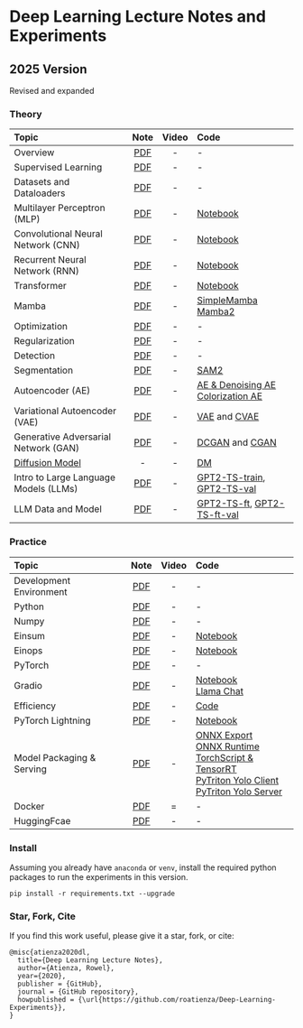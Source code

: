 # Deep Learning Lecture Notes and Experiments

## 2025 Version

Revised and expanded

### Theory

| **Topic** | **Note** | **Video** | **Code** |
| :--- | :---: | :---: | :--- |
| Overview | [PDF](https://drive.google.com/file/d/1-Y1KredRlVIuPrIE0hCEXuf0AXrBPvf7/view?usp=sharing) | - | - |
| Supervised Learning | [PDF](https://drive.google.com/file/d/1Fk_f668zZCBncVBc0x67jgBowVQHe_fC/view?usp=sharing) | - | - |
| Datasets and Dataloaders |[PDF](https://drive.google.com/file/d/1RIl9XFQ5b57kWJurCL8erEPgdj5-RxLR/view?usp=sharing) | - | - |
| Multilayer Perceptron (MLP) | [PDF](https://drive.google.com/file/d/1dn9zk5VA8__mSFJEgM0HAnZ3doA8IltJ/view?usp=sharing) | - | [Notebook](https://github.com/roatienza/Deep-Learning-Experiments/blob/master/versions/2023/mlp/demo/mlp_mnist.ipynb) |
| Convolutional Neural Network (CNN) | [PDF](https://github.com/roatienza/Deep-Learning-Experiments/blob/master/versions/2023/cnn/CNN.pdf) | - | [Notebook](https://github.com/roatienza/Deep-Learning-Experiments/blob/master/versions/2023/cnn/demo/cnn_mnist.ipynb) |
| Recurrent Neural Network (RNN) | [PDF](https://github.com/roatienza/Deep-Learning-Experiments/blob/master/versions/2023/rnn/RNN.pdf) | - | [Notebook](https://github.com/roatienza/Deep-Learning-Experiments/blob/master/versions/2023/rnn/demo/rnn_mnist.ipynb) |
| Transformer | [PDF](https://github.com/roatienza/Deep-Learning-Experiments/blob/master/versions/2023/transformer/Transformer.pdf) | - | [Notebook](https://github.com/roatienza/Deep-Learning-Experiments/blob/master/versions/2023/transformer/demo/transformer_mnist.ipynb) |
| Mamba | [PDF](https://github.com/roatienza/Deep-Learning-Experiments/blob/master/versions/2024/mamba/SSM.pdf) | - |  [SimpleMamba](https://github.com/roatienza/Deep-Learning-Experiments/blob/master/versions/2024/mamba/demo/mamba_simple_mnist.ipynb) <br> [Mamba2](https://github.com/roatienza/Deep-Learning-Experiments/blob/master/versions/2024/mamba/demo/mamba2_mnist.ipynb)
| Optimization | [PDF](https://github.com/roatienza/Deep-Learning-Experiments/blob/master/versions/2023/optimizer/Optimizer.pdf) | - | - |
| Regularization | [PDF](https://github.com/roatienza/Deep-Learning-Experiments/blob/master/versions/2023/regularizer/Regularization.pdf) | - | - |
| Detection | [PDF](https://github.com/roatienza/Deep-Learning-Experiments/blob/master/versions/2024/detection/Detection.pdf) | - | - |
| Segmentation | [PDF](https://github.com/roatienza/Deep-Learning-Experiments/blob/master/versions/2024/segmentation/Segmentation.pdf) | - | [SAM2](https://github.com/roatienza/Deep-Learning-Experiments/blob/master/versions/2024/segmentation/python/sam2_demo.ipynb) |
| Autoencoder (AE)| [PDF](https://github.com/roatienza/Deep-Learning-Experiments/blob/master/versions/2023/autoencoder/AutoEncoders.pdf) | - | [AE & Denoising AE](https://github.com/roatienza/Deep-Learning-Experiments/blob/master/versions/2023/autoencoder/demo/autoencoder.ipynb) <br> [Colorization AE](https://github.com/roatienza/Deep-Learning-Experiments/blob/master/versions/2023/autoencoder/demo/colorization_ae.ipynb)  |
| Variational Autoencoder (VAE)| [PDF](https://github.com/roatienza/Deep-Learning-Experiments/blob/master/versions/2023/vae/VAE.pdf) | - | [VAE](https://github.com/roatienza/Deep-Learning-Experiments/blob/master/versions/2023/vae/demo/vae_mnist.ipynb) and [CVAE](https://github.com/roatienza/Deep-Learning-Experiments/blob/master/versions/2023/vae/demo/cvae_mnist.ipynb) |
| Generative Adversarial Network (GAN)| [PDF](https://github.com/roatienza/Deep-Learning-Experiments/blob/master/versions/2023/gan/GAN.pdf) | - | [DCGAN](https://github.com/roatienza/Deep-Learning-Experiments/blob/master/versions/2023/gan/demo/dcgan_mnist.ipynb) and [CGAN](https://github.com/roatienza/Deep-Learning-Experiments/blob/master/versions/2023/gan/demo/cgan_mnist.ipynb) |
| [Diffusion Model](https://drive.google.com/file/d/18-LyDqSCQCVUUVbbs2HAucwQ7k-XjOnO/view?usp=sharing) | - | - | [DM](https://github.com/roatienza/Deep-Learning-Experiments/blob/master/versions/2025/diffusion/demo/mnist_diffusion.ipynb) |
| Intro to Large Language Models (LLMs) | [PDF](https://github.com/roatienza/Deep-Learning-Experiments/blob/master/versions/2023/llm/LLM_Intro.pdf) | - | [GPT2-TS-train](https://github.com/roatienza/Deep-Learning-Experiments/blob/master/versions/2024/llm/python/gpt2_tinystories_fr_scratch.py), [GPT2-TS-val](https://github.com/roatienza/Deep-Learning-Experiments/blob/master/versions/2024/llm/python/gpt2_val_tinystories_fr_scratch.ipynb)  |
| LLM Data and Model | [PDF](https://github.com/roatienza/Deep-Learning-Experiments/blob/master/versions/2023/llm/LLM_Data_Model.pdf) | - | [GPT2-TS-ft](https://github.com/roatienza/Deep-Learning-Experiments/blob/master/versions/2024/llm/python/gpt2_tinystories.py), [GPT2-TS-ft-val](https://github.com/roatienza/Deep-Learning-Experiments/blob/master/versions/2024/llm/python/gpt2_val_tinystories.ipynb) |

### Practice
| **Topic** | **Note** | **Video** | **Code** |
| :--- | :---: | :---: | :--- |
| Development Environment | [PDF](https://drive.google.com/file/d/1XfHFtaDclbCtL5roegHyHlIi1L7q6Qxc/view?usp=sharing) | - | - |
| Python | [PDF](https://drive.google.com/file/d/1v8NoB_YqDja1IQb7sScCUlJ2Kkyo8jAz/view?usp=sharing) | - | - |
| Numpy | [PDF](https://drive.google.com/file/d/1HvYbJGmZa5joZsUiThQv2HLijl2p5M3P/view?usp=sharing) | - | - |
| Einsum | [PDF](https://drive.google.com/file/d/19XkVyBoCGUuXwWYmOu0y0x6B0cG6qdZY/view?usp=sharing) | - | [Notebook](https://github.com/roatienza/Deep-Learning-Experiments/blob/master/versions/2023/toolkit/demo/einsum_demo.ipynb) |
| Einops | [PDF](https://drive.google.com/file/d/1R61Fu4ivLjhjgv37NzGutLABXM0RGnUJ/view?usp=sharing) | - | [Notebook](https://github.com/roatienza/Deep-Learning-Experiments/blob/master/versions/2023/toolkit/demo/einops_demo.ipynb) |
| PyTorch | [PDF](https://drive.google.com/file/d/1oIy7CQkpbQuCWi-N7aPQZC3ojPq97HS7/view?usp=sharing) | - | - |
| Gradio | [PDF](https://github.com/roatienza/Deep-Learning-Experiments/blob/master/versions/2023/toolkit/Gradio.pdf) | - | [Notebook](https://github.com/roatienza/Deep-Learning-Experiments/blob/master/versions/2023/toolkit/demo/gradio.ipynb) <br> [Llama Chat](https://github.com/roatienza/Deep-Learning-Experiments/blob/master/versions/2023/toolkit/demo/chat_gradio.ipynb)|
| Efficiency | [PDF](https://github.com/roatienza/Deep-Learning-Experiments/blob/master/versions/2023/efficiency/Efficiency.pdf) | - | [Code](https://github.com/roatienza/benchmark) |
| PyTorch Lightning | [PDF](https://github.com/roatienza/Deep-Learning-Experiments/blob/master/versions/2023/toolkit/PyTorch_Lightning.pdf) | - | [Notebook](https://github.com/roatienza/Deep-Learning-Experiments/blob/master/versions/2023/toolkit/demo/lightning_mnist.ipynb) |
| Model Packaging & Serving | [PDF](https://github.com/roatienza/Deep-Learning-Experiments/blob/master/versions/2023/model_serving/Model_Serving.pdf) | - | [ONNX Export](https://github.com/roatienza/Deep-Learning-Experiments/blob/master/versions/2023/model_serving/demo/torch2onnx.py) <br> [ONNX Runtime](https://github.com/roatienza/Deep-Learning-Experiments/blob/master/versions/2023/model_serving/demo/onnx_infer.py) <br> [TorchScript & TensorRT](https://github.com/roatienza/Deep-Learning-Experiments/blob/master/versions/2023/model_serving/demo/tensorrt_infer.py) <br> [PyTriton Yolo Client](https://github.com/roatienza/Deep-Learning-Experiments/blob/master/versions/2023/model_serving/demo/triton/yolo/client.ipynb) <br> [PyTriton Yolo Server](https://github.com/roatienza/Deep-Learning-Experiments/blob/master/versions/2023/model_serving/demo/triton/yolo/server.py) |
| Docker | [PDF](https://github.com/roatienza/Deep-Learning-Experiments/blob/master/versions/2023/docker/Docker.pdf) | = | - | 
| HuggingFcae | [PDF](https://github.com/roatienza/Deep-Learning-Experiments/blob/master/versions/2023/llm/HuggingFace.pdf) | - | - |


### Install
Assuming you already have  `anaconda` or `venv`, install the required python packages to run the experiments in this version.

`pip install -r requirements.txt --upgrade`


### Star, Fork, Cite
If you find this work useful, please give it a star, fork, or cite:

```
@misc{atienza2020dl,
  title={Deep Learning Lecture Notes},
  author={Atienza, Rowel},
  year={2020},
  publisher = {GitHub},
  journal = {GitHub repository},
  howpublished = {\url{https://github.com/roatienza/Deep-Learning-Experiments}},
}
```



